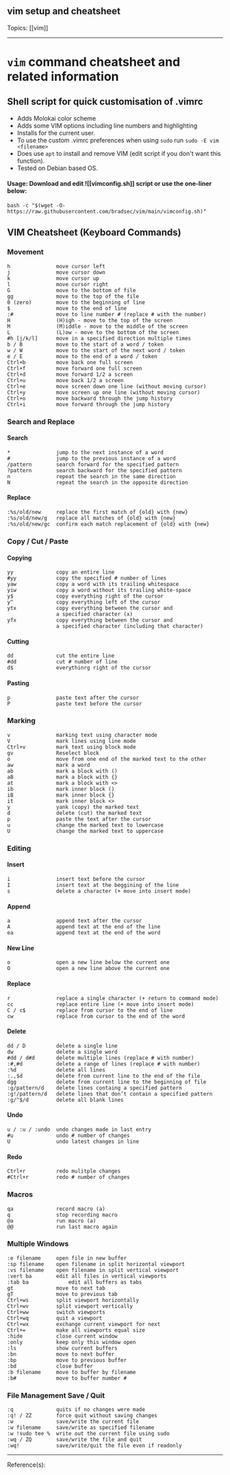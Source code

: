 ## vim setup and cheatsheet

Topics: [[vim]]  

---
# `vim` command cheatsheet and related information

## Shell script for quick customisation of .vimrc 
- Adds Molokai color scheme
- Adds some VIM options including line numbers and highlighting
- Installs for the current user.
- To use the custom .vimrc preferences when using `sudo` run `sudo -E vim <filename>`
- Does use `apt` to install and remove VIM (edit script if you don't want this function).
- Tested on Debian based OS.

#### Usage: Download and edit ![[vimconfig.sh]] script or use the one-liner below:
`bash -c "$(wget -O- https://raw.githubusercontent.com/bradsec/vim/main/vimconfig.sh)"`

## VIM Cheatsheet (Keyboard Commands)
### Movement
```terminal
h               move cursor left
j               move cursor down
k               move cursor up
l               move cursor right
G               move to the bottom of file
gg              move to the top of the file
0 (zero)        move to the beginning of line
$               move to the end of line
:#              move to line number # (replace # with the number)
H               (H)igh - move to the top of the screen
M               (M)iddle - move to the middle of the screen
L               (L)ow - move to the bottom of the screen
#h [j/k/l]      move in a specified direction multiple times
b / B           move to the start of a word / token
w / W           move to the start of the next word / token
e / E           move to the end of a word / token
Ctrl+b          move back one full screen
Ctrl+f          move forward one full screen
Ctrl+d          move forward 1/2 a screen
Ctrl+u          move back 1/2 a screen
Ctrl+e          move screen down one line (without moving cursor)
Ctrl+y          move screen up one line (without moving cursor)
Ctrl+o          move backward through the jump history
Ctrl+i          move forward through the jump history
```
### Search and Replace
#### Search
```terminal
*               jump to the next instance of a word
#               jump to the previous instance of a word
/pattern        search forward for the specified pattern
?pattern        search backward for the specified pattern
n               repeat the search in the same direction
N               repeat the search in the opposite direction
```
#### Replace
```terminal
:%s/old/new     replace the first match of {old} with {new}
:%s/old/new/g   replace all matches of {old} with {new}
:%s/old/new/gc  confirm each match replacement of {old} with {new}
```
### Copy / Cut / Paste
#### Copying
```terminal
yy              copy an entire line
#yy             copy the specified # number of lines
yaw             copy a word with its trailing whitespace
yiw             copy a word without its trailing white-space
y$              copy everything right of the cursor
y^              copy everything left of the cursor
ytx             copy everything between the cursor and
                a specified character (x)
yfx             copy everything between the cursor and
                a specified character (including that character)
```
#### Cutting
```terminal
dd              cut the entire line
#dd             cut # number of line
d$              everythinrg right of the cursor
```
#### Pasting
```terminal
p               paste text after the cursor
P               paste text before the cursor 
```
### Marking
```terminal
v               marking text using character mode
V               mark lines using line mode
Ctrl+v          mark text using block mode
gv              Reselect block
o               move from one end of the marked text to the other
aw              mark a word
ab              mark a block with ()
aB              mark a block with {}
at              mark a block with <>
ib              mark inner block ()
iB              mark inner block {}
it              mark inner block <>
y               yank (copy) the marked text
d               delete (cut) the marked text
p               paste the text after the cursor
u               change the marked text to lowercase
U               change the marked text to uppercase
```
### Editing
#### Insert
```terminal
i               insert text before the cursor
I               insert text at the beggining of the line
s               delete a character (+ move into insert mode)
```
#### Append
```terminal
a               append text after the cursor
A               append text at the end of the line
ea              append text at the end of the word
```
#### New Line
```terminal
o               open a new line below the current one
O               open a new line above the current one
```
#### Replace
```terminal
r               replace a single character (+ return to command mode)
cc              replace entire line (+ move into insert mode)
C / c$          replace from cursor to the end of line
cw              replace from cursor to the end of the word
```
#### Delete
```terminal
dd / D          delete a single line
dw              delete a single word
#dd / d#d       delete multiple lines (replace # with number)
:#,#d           delete a range of lines (replace # with number)
:%d             delete all lines
:.,$d           delete from current line to the end of the file
dgg             delete from current line to the beginning of file
:g/pattern/d    delete lines containg a specified pattern
:g!/pattern/d   delete lines that don’t contain a specified pattern
:g/^$/d         delete all blank lines
```
#### Undo
```terminal
u / :u / :undo  undo changes made in last entry
#u              undo # number of changes
U               undo latest changes in line
```
#### Redo
```terminal
Ctrl+r          redo mulitple changes
#Ctrl+r         redo # number of changes
```
### Macros
```terminal
qa              record macro (a)
q               stop recording macro
@a              run macro (a)
@@              run last macro again
```
### Multiple Windows
```terminal
:e filename     open file in new buffer
:sp filename    open filename in split horizontal viewport
:vs filename    open filename in split vertical viewport
:vert ba        edit all files in vertical viewports
:tab ba				edit all buffers as tabs
gt              move to next tab
gT              move to previous tab
Ctrl+ws         split viewport horizontally
Ctrl+wv         split viewport vertically
Ctrl+ww         switch viewports
Ctrl+wq         quit a viewport
Ctrl+wx         exchange current viewport for next
Ctrl+=          make all viewports equal size
:hide           close current window
:only           keep only this window open
:ls             show current buffers
:bn             move to next buffer
:bp             move to previous buffer
:bd             close buffer
:b filename     move to buffer by filename
:b#             move to buffer number #
```
### File Management Save / Quit
```terminal
:q              quits if no changes were made
:q! / ZZ        force quit without saving changes
:w              save/write the current file
:w filename     save/write as specified filename
:w !sudo tee %  write out the current file using sudo
:wq / ZQ        save/write the file and quit
:wq!            save/write/quit the file even if readonly
```



---
Reference(s): 
